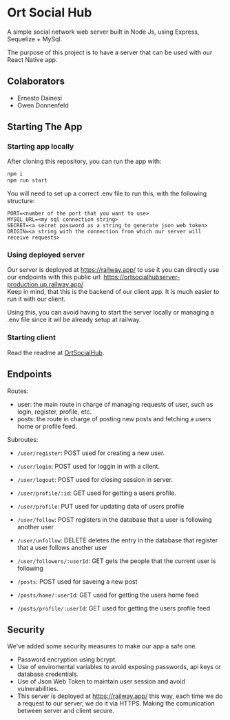 # Ort Social Hub

A simple social network web server built in Node Js, using Express, Sequelize + MySql.  

The purpose of this project is to have a server that can be used with our React Native app.

## Colaborators

- Ernesto Dainesi
- Owen Donnenfeld

## Starting The App

### Starting app locally

After cloning this repository, you can run the app with:

```bash
npm i
npm run start
```

You will need to set up a correct .env file to run this, with the following structure:  
```
PORT=<number of the port that you want to use>
MYSQL_URL=<my sql connection string>
SECRET=<a secret password as a string to generate json web token>
ORIGIN=<a string with the connection from which our server will receive requests>
```

### Using deployed server

Our server is deployed at https://railway.app/ to use it you can directly use our endpoints with this public url: https://ortsocialhubserver-production.up.railway.app/  
Keep in mind, that this is the backend of our client app. It is much easier to run it with our client.

Using this, you can avoid having to start the server locally or managing a .env file since it wil be already setup at railway.

### Starting client

Read the readme at [OrtSocialHub](https://github.com/ErneDainesi/OrtSocialHub).

## Endpoints

Routes:
- user: the main route in charge of managing requests of user, such as login, register, profile, etc.
- posts: the route in charge of posting new posts and fetching a users home or profile feed.

Subroutes:
- `/user/register`: POST used for creating a new user.
- `/user/login`: POST used for loggin in with a client.
- `/user/logout`: POST used for closing session in server.
- `/user/profile/:id`: GET used for getting a users profile.
- `/user/profile`: PUT used for updating data of users profile
- `/user/follow`: POST registers in the database that a user is following another user
- `/user/unfollow`: DELETE deletes the entry in the database that register that a user follows another user
- `/user/followers/:userId`: GET gets the people that the current user is following

- `/posts`: POST used for saveing a new post
- `/posts/home/:userId`: GET used for getting the users home feed
- `/posts/profile/:userId`: GET used for getting the users profile feed

## Security

We've added some security measures to make our app a safe one.

- Password encryption using bcrypt.
- Use of enviromental variables to avoid exposing passwords, api keys or database credentials.
- Use of Json Web Token to maintain user session and avoid vulnerabilities.
- This server is deployed at https://railway.app/ this way, each time we do a request to our server, we do it via HTTPS. Making the comunication between server and client secure.
